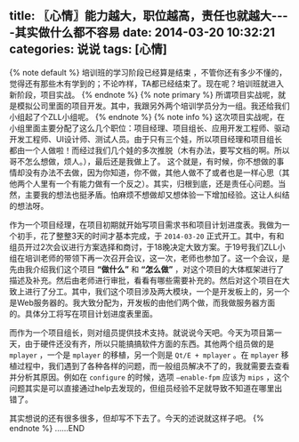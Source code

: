 title: 〖心情〗能力越大，职位越高，责任也就越大----其实做什么都不容易
date: 2014-03-20 10:32:21
categories: 说说
tags: [心情]
---
{% note default %}
培训班的学习阶段已经算是结束 ，不管你还有多少不懂的，觉得还有那些木有学到的；不论咋样，TA都已经结束了。现在呢？培训班就进入新阶段，项目实战。
{% endnote %}
{% note primary %}
所谓项目实战呢，就是模拟公司里面的项目开发。其中，我跟另外两个培训学员分为一组。我还给我们小组起了个ZLL小组呢。
{% endnote %} <!--more-->
{% note info %}
这次项目实战呢，在小组里面主要分配了这么几个职位：项目经理、项目组长、应用开发工程师、驱动开发工程师、UI设计师、测试人员。由于只有三个娃，所以项目经理和项目组长都由一个人做啦！而经过我们几个娃的多次推脱（木有办法，要写文档的啊。所以哥不怎么想做，烦人。），最后还是我做上了。 这个就是，有时候，你不想做的事情却没有办法不去做，因为你知道，你不做，其他人做不了或者也是一样心思（其他两个人里有一个有能力做有一个反之）。其实，归根到底，还是责任心问题。当然，主要我的想法也挺矛盾。怕麻烦不想做却又想体验一下增加经验。这让人纠结的想法呀。

作为一个项目经理，在项目初期就开始写项目需求书和项目计划进度表。我做为一个初手，花了整整3天的时间才基本完成，于 `2014-03-20` 正式开工。其中，有和组员开过2次会议进行方案选择和商讨，于18晚决定大致方案。于19号我们ZLL小组在培训老师的带领下再一次召开会议，这一次，老师也参加了。这一个会议，是先由我介绍我们这个项目 **“做什么”** 和 **“怎么做”** ，对这个项目的大体框架进行了描述及补充。然后由老师进行审批，看看有哪些需要补充的。然后对这个项目在大致上进行了分工。其中，我们这个项目涉及两大模块，一个是开发板上的，另一个是Web服务器的。我大致分配为，开发板的由他们两个做，而我做服务器方面的。具体分工将写在项目计划进度表里面。

而作为一个项目组长，则对组员提供技术支持。就说说今天吧。今天为项目第一天，由于硬件还没有齐，所以只能搞搞软件方面的东西。其他两个组员做的是 `mplayer` ，一个是 `mplayer` 的移植，另一个则是 `Qt/E + mplayer` 。在 `mplayer` 移植过程中，我们遇到了各种各样的问题，而一般组员解决不了的，我就需要去查看并分析其原因。例如在 `configure` 的时候，选项 `–enable-fpm` 应该为 `mips` ，这个问题其实是可以直接通过help去发现的，但组员经验不足就导致不知道在哪里出错了。

其实想说的还有很多很多，但却写不下去了。今天的述说就这样子吧。
{% endnote %}
......END
